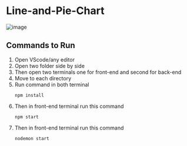 # Line-and-Pie-Chart

![image](https://github.com/sahil1962/Line-and-Pie-Chart/assets/88630749/53c73fd2-c379-400b-af6b-cc8f22d23df3)



## Commands to Run
1. Open VScode/any editor
2. Open two folder side by side
3. Then open two terminals one for front-end and second for back-end
4. Move to each directory
5. Run command in both terminal 
      ```
      npm install
      ```
6. Then in front-end terminal run this command 
      ```
      npm start
      ```
7. Then in front-end terminal run this command 
      ```
      nodemon start
      ```

